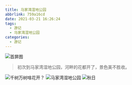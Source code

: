 ```yaml
---
title: 马家湾湿地公园
abbrlink: 759a16cd
date: 2021-03-21 16:26:24
tags:
  - 游记
  - 马家湾湿地公园
categories:
  - 游记
---
```


![首屏图](https://z3.ax1x.com/2021/07/01/Rsfgfg.jpg)

<!-- more -->

> 初次到马家湾湿地公园，河畔的花都开了，景色美不胜收。

![千树万树啥花开？](https://z3.ax1x.com/2021/07/01/RsfRpQ.jpg)
![马家湾湿地公园](https://z3.ax1x.com/2021/07/01/RsfWlj.jpg)
![秋日](https://s11.ax1x.com/2023/12/01/pirHilR.jpg)
